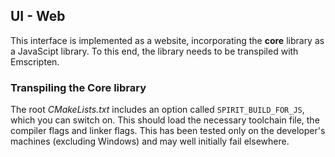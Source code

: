 UI - Web
------------

This interface is implemented as a website, incorporating the **core** library
as a JavaScipt library. To this end, the library needs to be transpiled with
Emscripten.

### Transpiling the Core library
The root *CMakeLists.txt* includes an option called `SPIRIT_BUILD_FOR_JS`, which you
can switch on. This should load the necessary toolchain file, the compiler
flags and linker flags.
This has been tested only on the developer's machines (excluding Windows)
and may well initially fail elsewhere.